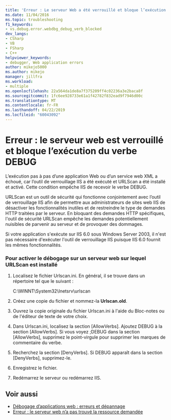 ```yaml
---
title: 'Erreur : Le serveur Web a été verrouillé et bloque l’exécution du verbe DEBUG | Microsoft Docs'
ms.date: 11/04/2016
ms.topic: troubleshooting
f1_keywords:
- vs.debug.error.webdbg_debug_verb_blocked
dev_langs:
- CSharp
- VB
- FSharp
- C++
helpviewer_keywords:
- debugger, Web application errors
author: mikejo5000
ms.author: mikejo
manager: jillfra
ms.workload:
- multiple
ms.openlocfilehash: 22a564da1de8a7f375209ff4c02236a3e2baca8f
ms.sourcegitcommit: 1fc6ee928733e61a1f42782f832ead9f7946d00c
ms.translationtype: MT
ms.contentlocale: fr-FR
ms.lasthandoff: 04/22/2019
ms.locfileid: "60043092"
---
```

# <a name="error-the-web-server-has-been-locked-down-and-is-blocking-the-debug-verb"></a>Erreur : le serveur web est verrouillé et bloque l’exécution du verbe DEBUG
L’exécution pas à pas d’une application Web ou d’un service web XML a échoué, car l’outil de verrouillage IIS a été exécuté et URLScan a été installé et activé. Cette condition empêche IIS de recevoir le verbe DEBUG.

 URLScan est un outil de sécurité qui fonctionne conjointement avec l’outil de verrouillage IIS afin de permettre aux administrateurs de sites web IIS de désactiver les fonctionnalités inutiles et de restreindre le type de demandes HTTP traitées par le serveur. En bloquant des demandes HTTP spécifiques, l'outil de sécurité URLScan empêche les demandes potentiellement nuisibles de parvenir au serveur et de provoquer des dommages.

 Si votre application s'exécute sur IIS 6.0 sous Windows Server 2003, il n'est pas nécessaire d'exécuter l'outil de verrouillage IIS puisque IIS 6.0 fournit les mêmes fonctionnalités.

### <a name="to-enable-debugging-on-a-web-server-with-urlscan-installed"></a>Pour activer le débogage sur un serveur web sur lequel URLScan est installé

1. Localisez le fichier Urlscan.ini. En général, il se trouve dans un répertoire tel que le suivant :

     C:\WINNT\System32\Inetsrv\urlscan

2. Créez une copie du fichier et nommez-la **Urlscan.old**.

3. Ouvrez la copie originale du fichier Urlscan.ini à l'aide du Bloc-notes ou de l'éditeur de texte de votre choix.

4. Dans Urlscan.ini, localisez la section [AllowVerbs]. Ajoutez DEBUG à la section [AllowVerbs]. Si vous voyez ;DEBUG dans la section [AllowVerbs], supprimez le point-virgule pour supprimer les marques de commentaire du verbe.

5. Recherchez la section [DenyVerbs]. Si DEBUG apparaît dans la section [DenyVerbs], supprimez-le.

6. Enregistrez le fichier.

7. Redémarrez le serveur ou redémarrez IIS.

## <a name="see-also"></a>Voir aussi
- [Débogage d’applications web : erreurs et dépannage](../debugger/debugging-web-applications-errors-and-troubleshooting.md)
- [Erreur : le serveur web n’a pas trouvé la ressource demandée](../debugger/error-the-web-server-could-not-find-the-requested-resource.md)